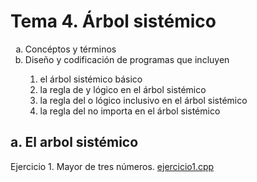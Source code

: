 # Tema 4. Árbol sistémico

<ol type="a">
    <li>Concéptos y términos</li>
    <li>Diseño y codificación de programas que incluyen</li>
    <ol>
        <li>el árbol sistémico básico</li>
        <li>la regla de y lógico en el árbol sistémico</li>
        <li>la regla del o lógico inclusivo en el árbol sistémico</li>
        <li>la regla del no importa en el árbol sistémico</li>
    </ol>
</ol>

## a. El arbol sistémico

Ejercicio 1.
Mayor de tres números.
[ejercicio1.cpp](./ejercicio1.cpp)
